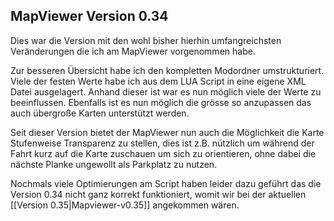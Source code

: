 ## MapViewer Version 0.34

Dies war die Version mit den wohl bisher hierhin umfangreichsten Veränderungen die ich am MapViewer vorgenommen habe.  

Zur besseren Übersicht habe ich den kompletten Modordner umstrukturiert.  
Viele der festen Werte habe ich aus dem LUA Script in eine eigene XML Datei ausgelagert. Anhand dieser ist war es nun möglich viele der Werte zu beeinflussen. Ebenfalls ist es nun möglich die grösse so anzupassen das auch übergroße Karten unterstützt werden. 

Seit dieser Version bietet der MapViewer nun auch die Möglichkeit die Karte Stufenweise Transparenz zu stellen, dies ist z.B. nützlich um während der Fahrt kurz auf die Karte zuschauen um sich zu orientieren, ohne dabei die nächste Planke ungewollt als Parkplatz zu nutzen.

Nochmals viele Optimierungen am Script haben leider dazu geführt das die Version 0.34 nicht ganz korrekt funktioniert, womit wir bei der aktuellen [[Version 0.35|Mapviewer-v0.35]] angekommen wären.